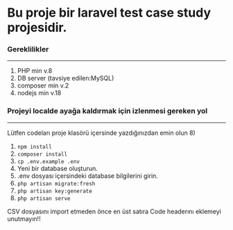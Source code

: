 <h1>Bu proje bir laravel test case study projesidir.</h1>

<h3>Gereklilikler</h3>
<hr>
<ol>
<li>PHP min v.8</li>
<li>DB server (tavsiye edilen:MySQL)</li>
<li>composer min v.2</li>
<li>nodejs min v.18</li>
</ol>

<h3>Projeyi localde ayağa kaldırmak için izlenmesi gereken yol</h3>
<hr>
<p>Lütfen codeları proje klasörü içersinde yazdığınızdan emin olun 8)</p>
<ol>
<li><code>npm install</code></li>
<li><code>composer install</code></li>
<li><code>cp .env.example .env</code></li>
<li>Yeni bir database oluşturun.</li>
<li>.env dosyası içersindeki database bilgilerini girin.</li>
<li><code>php artisan migrate:fresh</code></li>
<li><code>php artisan key:generate</code></li>
<li><code>php artisan serve</code></li>
</ol>


<p> CSV dosyasını import etmeden önce en üst satıra Code headerını eklemeyi unutmayın!! </p>
